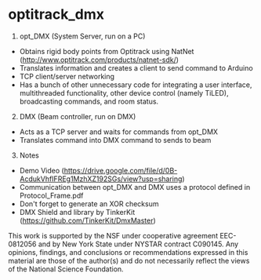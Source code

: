 # optitrack_dmx

1. opt_DMX (System Server, run on a PC)
  * Obtains rigid body points from Optitrack using NatNet (http://www.optitrack.com/products/natnet-sdk/)
  * Translates information and creates a client to send command to Arduino
  * TCP client/server networking
  * Has a bunch of other unnecessary code for integrating a user interface, multithreaded functionality, other device control (namely TiLED), broadcasting commands, and room status.

2. DMX (Beam controller, run on DMX)
  * Acts as a TCP server and waits for commands from opt_DMX
  * Translates command into DMX command to sends to beam

3. Notes
  * Demo Video (https://drive.google.com/file/d/0B-AcdukVhfIFREg1MzhXZ192SGs/view?usp=sharing)
  * Communication between opt_DMX and DMX uses a protocol defined in Protocol_Frame.pdf
  * Don't forget to generate an XOR checksum
  * DMX Shield and library by TinkerKit (https://github.com/TinkerKit/DmxMaster)

This work is supported by the NSF under cooperative agreement EEC-0812056 and by New York State under NYSTAR contract C090145. Any opinions, findings, and conclusions or recommendations expressed in this material are those of the author(s) and do not necessarily reflect the views of the National Science Foundation.
